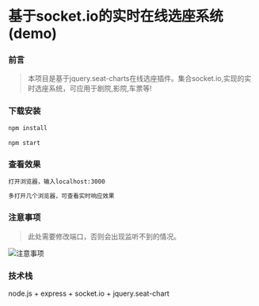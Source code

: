 ﻿# 基于socket.io的实时在线选座系统(demo)

### 前言

> 本项目是基于jquery.seat-charts在线选座插件。集合socket.io,实现的实时选座系统，可应用于剧院,影院,车票等!



### 下载安装
``` xml
npm install
    
npm start
```

### 查看效果
``` xml
打开浏览器，输入localhost:3000 

多打开几个浏览器，可查看实时响应效果
```

###  注意事项

> 此处需要修改端口，否则会出现监听不到的情况。

![注意事项][1]
    


### 技术栈

node.js + express + socket.io + jquery.seat-chart


  [1]: http://online-img.oss-cn-beijing.aliyuncs.com/Real-time-bug.png